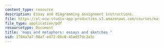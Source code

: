 ```yaml
---
content_type: resource
description: Essay and diagramming assignment instructions.
file: https://ol-ocw-studio-app-production.s3.amazonaws.com/courses/mas-965-social-visualization-fall-2004/1784a7a798afe47200c045ad57dc2a5c_assn11.pdf
file_type: application/pdf
resourcetype: Document
title: 'maps and metaphors: essays and sketches '
uid: 1784a7a7-98af-e472-00c0-45ad57dc2a5c
---
```

